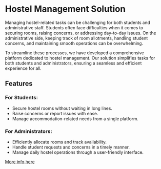 # Hostel Management Solution

Managing hostel-related tasks can be challenging for both students and administrative staff. Students often face difficulties when it comes to securing rooms, raising concerns, or addressing day-to-day issues. On the administrative side, keeping track of room allotments, handling student concerns, and maintaining smooth operations can be overwhelming.

To streamline these processes, we have developed a comprehensive platform dedicated to hostel management. Our solution simplifies tasks for both students and administrators, ensuring a seamless and efficient experience for all.

## Features

### For Students:
- Secure hostel rooms without waiting in long lines.
- Raise concerns or report issues with ease.
- Manage accommodation-related needs from a single platform.

### For Administrators:
- Efficiently allocate rooms and track availability.
- Handle student requests and concerns in a timely manner.
- Manage daily hostel operations through a user-friendly interface.

[More info here](https://hostel-management-overview.netlify.app/)

